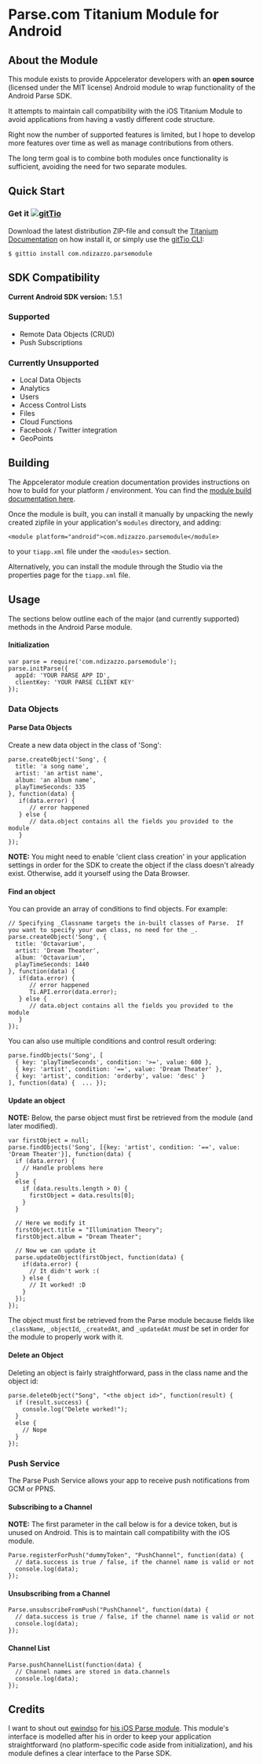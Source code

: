 # Parse.com Titanium Module for Android

## About the Module

This module exists to provide Appcelerator developers with an **open source** (licensed under the MIT license) Android module to wrap functionality of the Android Parse SDK.

It attempts to maintain call compatibility with the iOS Titanium Module to avoid applications from having a vastly different code structure.

Right now the number of supported features is limited, but I hope to develop more features over time as well as manage contributions from others.

The long term goal is to combine both modules once functionality is sufficient, avoiding the need for two separate modules.

## Quick Start

### Get it [![gitTio](http://gitt.io/badge.png)](http://gitt.io/component/dk.napp.drawer)
Download the latest distribution ZIP-file and consult the [Titanium Documentation](http://docs.appcelerator.com/titanium/latest/#!/guide/Using_a_Module) on how install it, or simply use the [gitTio CLI](http://gitt.io/cli):

`$ gittio install com.ndizazzo.parsemodule`

## SDK Compatibility

**Current Android SDK version:** 1.5.1

### Supported

* Remote Data Objects (CRUD)
* Push Subscriptions

### Currently Unsupported

* Local Data Objects
* Analytics
* Users
* Access Control Lists
* Files
* Cloud Functions
* Facebook / Twitter integration
* GeoPoints

## Building

The Appcelerator module creation documentation provides instructions on how to build for your platform / environment. You can find the [module build documentation here](http://docs.appcelerator.com/titanium/3.0/#!/guide/Android_Module_Development_Guide-section-29004945_AndroidModuleDevelopmentGuide-Building).

Once the module is built, you can install it manually by unpacking the newly created zipfile in your application's `modules` directory, and adding:

    <module platform="android">com.ndizazzo.parsemodule</module>

to your `tiapp.xml` file under the `<modules>` section.

Alternatively, you can install the module through the Studio via the properties page for the `tiapp.xml` file.

## Usage

The sections below outline each of the major (and currently supported) methods in the Android Parse module.

#### Initialization

    var parse = require('com.ndizazzo.parsemodule');
    parse.initParse({
      appId: 'YOUR PARSE APP ID',
      clientKey: 'YOUR PARSE CLIENT KEY'
    });

### Data Objects

#### Parse Data Objects

Create a new data object in the class of 'Song':

    parse.createObject('Song', {
      title: 'a song name',
      artist: 'an artist name',
      album: 'an album name',
      playTimeSeconds: 335
    }, function(data) {
       if(data.error) {
          // error happened
       } else {
          // data.object contains all the fields you provided to the module
       }
    });

**NOTE:** You might need to enable 'client class creation' in your application settings in order for the SDK to create the object if the class doesn't already exist. Otherwise, add it yourself using the Data Browser.

#### Find an object

You can provide an array of conditions to find objects. For example:

    // Specifying _Classname targets the in-built classes of Parse.  If you want to specify your own class, no need for the _.
    parse.createObject('Song', {
      title: 'Octavarium',
      artist: 'Dream Theater',
      album: 'Octavarium',
      playTimeSeconds: 1440
    }, function(data) {
       if(data.error) {
          // error happened
          Ti.API.error(data.error);
       } else {
          // data.object contains all the fields you provided to the module
       }
    });

You can also use multiple conditions and control result ordering:

    parse.findObjects('Song', [
      { key: 'playTimeSeconds', condition: '>=', value: 600 },
      { key: 'artist', condition: '==', value: 'Dream Theater' },
      { key: 'artist', condition: 'orderby', value: 'desc' }
    ], function(data) {  ... });

#### Update an object

**NOTE:** Below, the parse object must first be retrieved from the module (and later modified).

    var firstObject = null;
    parse.findObjects('Song', [{key: 'artist', condition: '==', value: 'Dream Theater'}], function(data) {
      if (data.error) {
        // Handle problems here
      }
      else {
        if (data.results.length > 0) {
          firstObject = data.results[0];
        }
      }

      // Here we modify it
      firstObject.title = "Illumination Theory";
      firstObject.album = "Dream Theater";

      // Now we can update it
      parse.updateObject(firstObject, function(data) {
        if(data.error) {
          // It didn't work :(
        } else {
          // It worked! :D
        }
      });
    });

The object must first be retrieved from the Parse module because fields like `_className`, `_objectId`, `_createdAt`, and `_updatedAt` *must* be set in order for the module to properly work with it.

#### Delete an Object

Deleting an object is fairly straightforward, pass in the class name and the object id:

    parse.deleteObject("Song", "<the object id>", function(result) {
      if (result.success) {
        console.log("Delete worked!");
      }
      else {
        // Nope
      }
    });

### Push Service

The Parse Push Service allows your app to receive push notifications from GCM or PPNS.

#### Subscribing to a Channel

**NOTE:** The first parameter in the call below is for a device token, but is unused on Android. This is to maintain call compatibility with the iOS module.

    Parse.registerForPush("dummyToken", "PushChannel", function(data) {
      // data.success is true / false, if the channel name is valid or not
      console.log(data);
    });

#### Unsubscribing from a Channel

    Parse.unsubscribeFromPush("PushChannel", function(data) {
      // data.success is true / false, if the channel name is valid or not
      console.log(data);
    });

#### Channel List

    Parse.pushChannelList(function(data) {
      // Channel names are stored in data.channels
      console.log(data);
    });

## Credits

I want to shout out [ewindso](http://github.com/ewindso) for [his iOS Parse module](https://github.com/ewindso/ios-parse-titanium-module). This module's interface is modelled after his in order to keep your application straightforward (no platform-specific code aside from initialization), and his module defines a clear interface to the Parse SDK.
